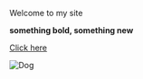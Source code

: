 Welcome to my site

**something bold, something new** 

[Click here](https://www.google.com/)

![Dog](https://www.nationalgeographic.com/content/dam/animals/thumbs/rights-exempt/mammals/d/domestic-dog_thumb.jpg)
